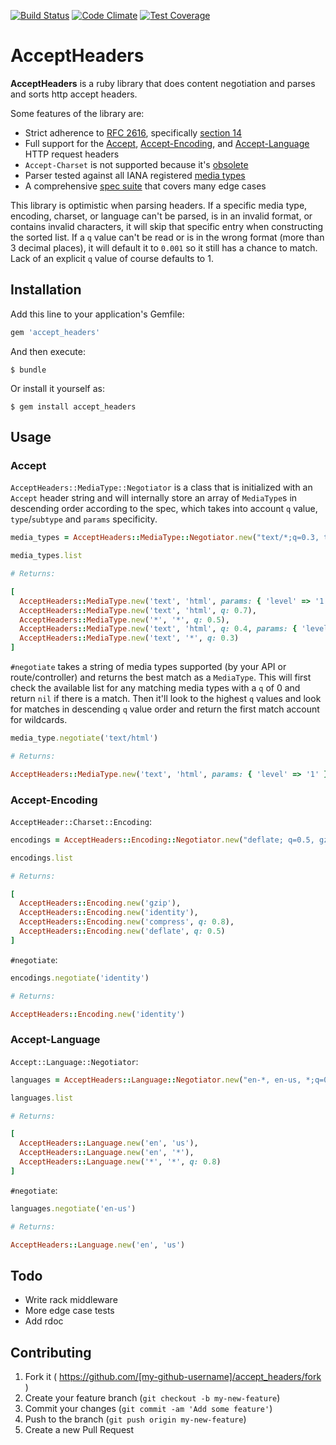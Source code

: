[![Build Status](https://travis-ci.org/kamui/accept_headers.png)](https://travis-ci.org/kamui/accept_headers)
[![Code Climate](https://codeclimate.com/github/kamui/accept_headers/badges/gpa.svg)](https://codeclimate.com/github/kamui/accept_headers)
[![Test Coverage](https://codeclimate.com/github/kamui/accept_headers/badges/coverage.svg)](https://codeclimate.com/github/kamui/accept_headers)

# AcceptHeaders

**AcceptHeaders** is a ruby library that does content negotiation and parses and sorts http accept headers.

Some features of the library are:

  * Strict adherence to [RFC 2616][rfc], specifically [section 14][rfc-sec14]
  * Full support for the [Accept][rfc-sec14-1], [Accept-Encoding][rfc-sec14-3],
    and [Accept-Language][rfc-sec14-4] HTTP request headers
  * `Accept-Charset` is not supported because it's [obsolete](https://developer.mozilla.org/en-US/docs/Web/HTTP/Content_negotiation#The_Accept-Charset.3A_header)
  * Parser tested against all IANA registered [media types][iana-media-types]
  * A comprehensive [spec suite][spec] that covers many edge cases

This library is optimistic when parsing headers. If a specific media type, encoding, charset, or language can't be parsed, is in an invalid format, or contains invalid characters, it will skip that specific entry when constructing the sorted list. If a `q` value can't be read or is in the wrong format (more than 3 decimal places), it will default it to `0.001` so it still has a chance to match. Lack of an explicit `q` value of course defaults to 1.

[rfc]: http://www.w3.org/Protocols/rfc2616/rfc2616.html
[rfc-sec14]: http://www.w3.org/Protocols/rfc2616/rfc2616-sec14.html
[rfc-sec14-1]: http://www.w3.org/Protocols/rfc2616/rfc2616-sec14.html#sec14.1
[rfc-sec14-3]: http://www.w3.org/Protocols/rfc2616/rfc2616-sec14.html#sec14.3
[rfc-sec14-4]: http://www.w3.org/Protocols/rfc2616/rfc2616-sec14.html#sec14.4
[iana-media-types]: https://www.iana.org/assignments/media-types/media-types.xhtml
[spec]: http://github.com/kamui/accept_headers/tree/master/spec/

## Installation

Add this line to your application's Gemfile:

```ruby
gem 'accept_headers'
```

And then execute:

    $ bundle

Or install it yourself as:

    $ gem install accept_headers

## Usage

### Accept

`AcceptHeaders::MediaType::Negotiator` is a class that is initialized with an `Accept` header string and will internally store an array of `MediaType`s in descending order according to the spec, which takes into account `q` value, `type`/`subtype` and `params` specificity.

```ruby
media_types = AcceptHeaders::MediaType::Negotiator.new("text/*;q=0.3, text/html;q=0.7, text/html;level=1, text/html;level=2;q=0.4, */*;q=0.5")

media_types.list

# Returns:

[
  AcceptHeaders::MediaType.new('text', 'html', params: { 'level' => '1' }),
  AcceptHeaders::MediaType.new('text', 'html', q: 0.7),
  AcceptHeaders::MediaType.new('*', '*', q: 0.5),
  AcceptHeaders::MediaType.new('text', 'html', q: 0.4, params: { 'level' => '2' }),
  AcceptHeaders::MediaType.new('text', '*', q: 0.3)
]
```

`#negotiate` takes a string of media types supported (by your API or route/controller) and returns the best match as a `MediaType`. This will first check the available list for any matching media types with a `q` of 0 and return `nil` if there is a match. Then it'll look to the highest `q` values and look for matches in descending `q` value order and return the first match account for wildcards.

```ruby
media_type.negotiate('text/html')

# Returns:

AcceptHeaders::MediaType.new('text', 'html', params: { 'level' => '1' })
```

### Accept-Encoding

`AcceptHeader::Charset::Encoding`:

```ruby
encodings = AcceptHeaders::Encoding::Negotiator.new("deflate; q=0.5, gzip, compress; q=0.8, identity")

encodings.list

# Returns:

[
  AcceptHeaders::Encoding.new('gzip'),
  AcceptHeaders::Encoding.new('identity'),
  AcceptHeaders::Encoding.new('compress', q: 0.8),
  AcceptHeaders::Encoding.new('deflate', q: 0.5)
]
```

`#negotiate`:

```ruby
encodings.negotiate('identity')

# Returns:

AcceptHeaders::Encoding.new('identity')
```

### Accept-Language

`Accept::Language::Negotiator`:

```ruby
languages = AcceptHeaders::Language::Negotiator.new("en-*, en-us, *;q=0.8")

languages.list

# Returns:

[
  AcceptHeaders::Language.new('en', 'us'),
  AcceptHeaders::Language.new('en', '*'),
  AcceptHeaders::Language.new('*', '*', q: 0.8)
]
```

`#negotiate`:

```ruby
languages.negotiate('en-us')

# Returns:

AcceptHeaders::Language.new('en', 'us')
```

## Todo

* Write rack middleware
* More edge case tests
* Add rdoc

## Contributing

1. Fork it ( https://github.com/[my-github-username]/accept_headers/fork )
2. Create your feature branch (`git checkout -b my-new-feature`)
3. Commit your changes (`git commit -am 'Add some feature'`)
4. Push to the branch (`git push origin my-new-feature`)
5. Create a new Pull Request
